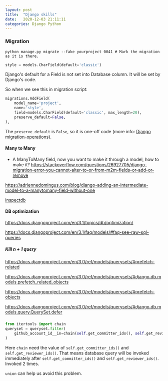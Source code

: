 ```yaml
---
layout: post
title:  "Django skills"
date:   2020-12-03 21:11:11
categories: Django Python
---
```


### Migration
```shell
python manage.py migrate --fake yourproject 0041 # Mark the migration as it is there.
```

```python
style = models.CharField(default='classic')
```

Django's default for a Field is not set into Database column. It will be set by Django's code.

So when we see this in migration script:
```python
migrations.AddField(
    model_name='project',
    name='style',
    field=models.CharField(default='classic', max_length=20),
    preserve_default=False,
),
```
The `preserve_default` is `False`, so it is one-off code (more info: [Django migration-operations](https://docs.djangoproject.com/en/3.1/ref/migration-operations/)).

#### Many to Many
* A ManyToMany field, now you want to make it through a model, how to make it?
https://stackoverflow.com/questions/26927705/django-migration-error-you-cannot-alter-to-or-from-m2m-fields-or-add-or-remove

https://adriennedomingus.com/blog/django-adding-an-intermediate-model-to-a-manytomany-field-without-one

[inspectdb](https://docs.djangoproject.com/en/1.11/howto/legacy-databases/#auto-generate-the-models)


#### DB optimization
https://docs.djangoproject.com/en/3.1/topics/db/optimization/

https://docs.djangoproject.com/en/3.1/faq/models/#faq-see-raw-sql-queries

##### Kill n + 1 query
https://docs.djangoproject.com/en/3.0/ref/models/querysets/#prefetch-related

https://docs.djangoproject.com/en/3.0/ref/models/querysets/#django.db.models.prefetch_related_objects 

https://docs.djangoproject.com/en/3.0/ref/models/querysets/#prefetch-objects

https://docs.djangoproject.com/en/3.0/ref/models/querysets/#django.db.models.query.QuerySet.defer

##### 
```python
from itertools import chain
queryset = queryset.filter(
    github_account_id__in=chain(self.get_committer_ids(), self.get_reviewer_ids())
)
```
Here `chain` need the value of `self.get_committer_ids()` and `self.get_reviewer_ids()`.
That means database query will be invoked immediately after `self.get_committer_ids()` and `self.get_reviewer_ids()`.
Invoked 2 times.

`union` can help us avoid this problem.
